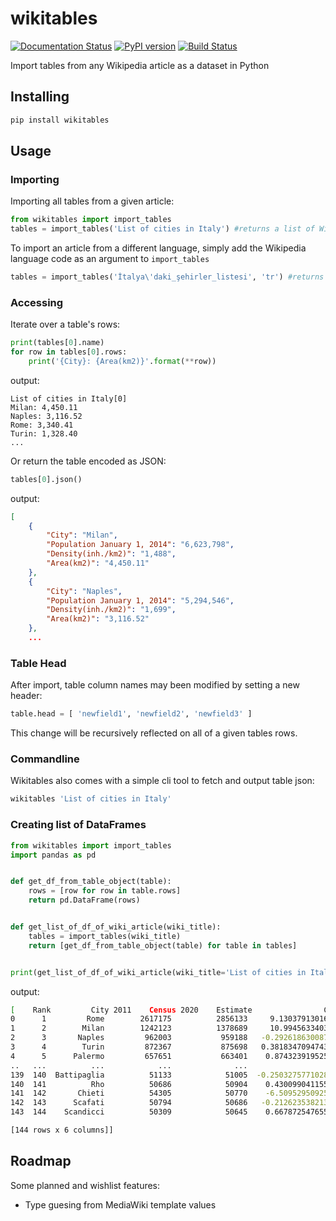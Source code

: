 # wikitables

[![Documentation Status](https://img.shields.io/badge/docs-latest-brightgreen.svg?style=flat)](http://wikitables.readthedocs.org/en/latest) [![PyPI version](https://badge.fury.io/py/wikitables.svg)](https://badge.fury.io/py/wikitables) [![Build Status](https://travis-ci.com/bcicen/wikitables.svg?branch=master)](https://travis-ci.com/bcicen/wikitables)

Import tables from any Wikipedia article as a dataset in Python

## Installing

```bash
pip install wikitables
```

## Usage

### Importing

Importing all tables from a given article:
```python
from wikitables import import_tables
tables = import_tables('List of cities in Italy') #returns a list of WikiTable objects
```

To import an article from a different language, simply add the Wikipedia language code as an argument to `import_tables`
```python
tables = import_tables('İtalya\'daki_şehirler_listesi', 'tr') #returns a list of WikiTable objects

```

### Accessing

Iterate over a table's rows:
```python
print(tables[0].name)
for row in tables[0].rows:
    print('{City}: {Area(km2)}'.format(**row))
```

output:
```
List of cities in Italy[0]
Milan: 4,450.11
Naples: 3,116.52
Rome: 3,340.41
Turin: 1,328.40
...
```

Or return the table encoded as JSON:
```python
tables[0].json()
```

output:
```json
[
    {
        "City": "Milan",
        "Population January 1, 2014": "6,623,798",
        "Density(inh./km2)": "1,488",
        "Area(km2)": "4,450.11"
    },
    {
        "City": "Naples",
        "Population January 1, 2014": "5,294,546",
        "Density(inh./km2)": "1,699",
        "Area(km2)": "3,116.52"
    },
    ...
```

### Table Head

After import, table column names may been modified by setting a new header:

```python
table.head = [ 'newfield1', 'newfield2', 'newfield3' ]
```

This change will be recursively reflected on all of a given tables rows.

### Commandline

Wikitables also comes with a simple cli tool to fetch and output table json:
```bash
wikitables 'List of cities in Italy'
```

### Creating list of DataFrames

```python
from wikitables import import_tables
import pandas as pd


def get_df_from_table_object(table):
    rows = [row for row in table.rows]
    return pd.DataFrame(rows)


def get_list_of_df_of_wiki_article(wiki_title):
    tables = import_tables(wiki_title)
    return [get_df_from_table_object(table) for table in tables]


print(get_list_of_df_of_wiki_article(wiki_title='List of cities in Italy'))
```

output:
```bash
[    Rank         City 2011    Census 2020    Estimate                Change    Region
0      1         Rome        2617175          2856133     9.130379130168986     Lazio
1      2        Milan        1242123          1378689     10.99456334034552  Lombardy
2      3       Naples         962003           959188   -0.2926186300874267  Campania
3      4        Turin         872367           875698   0.38183470947434905  Piedmont
4      5      Palermo         657651           663401    0.8743239195257102    Sicily
..   ...          ...            ...              ...                   ...       ...
139  140  Battipaglia          51133            51005  -0.25032757710284903  Campania
140  141          Rho          50686            50904    0.4300990411553407  Lombardy
141  142       Chieti          54305            50770    -6.509529509253287   Abruzzo
142  143      Scafati          50794            50686   -0.2126235382131747  Campania
143  144    Scandicci          50309            50645    0.6678725476554792   Tuscany

[144 rows x 6 columns]]
```


## Roadmap

Some planned and wishlist features:

* Type guesing from MediaWiki template values
